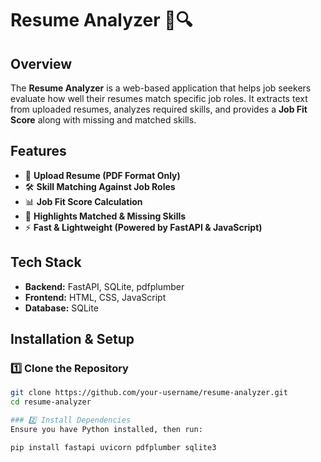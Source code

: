 # Resume Analyzer 📝🔍  

## Overview  
The **Resume Analyzer** is a web-based application that helps job seekers evaluate how well their resumes match specific job roles. It extracts text from uploaded resumes, analyzes required skills, and provides a **Job Fit Score** along with missing and matched skills.  

## Features  
- 📂 **Upload Resume (PDF Format Only)**  
- 🛠 **Skill Matching Against Job Roles**  
- 📊 **Job Fit Score Calculation**  
- 🎯 **Highlights Matched & Missing Skills**  
- ⚡ **Fast & Lightweight (Powered by FastAPI & JavaScript)**  

## Tech Stack  
- **Backend:** FastAPI, SQLite, pdfplumber  
- **Frontend:** HTML, CSS, JavaScript  
- **Database:** SQLite  

## Installation & Setup  

### 1️⃣ Clone the Repository  
```bash
git clone https://github.com/your-username/resume-analyzer.git
cd resume-analyzer

### 2️⃣ Install Dependencies
Ensure you have Python installed, then run:

pip install fastapi uvicorn pdfplumber sqlite3
